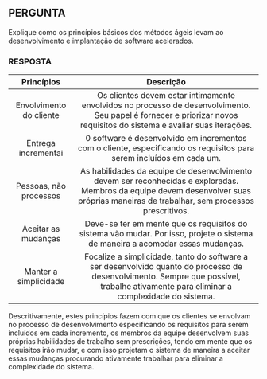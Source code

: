 ## PERGUNTA

Explique como os princípios básicos dos métodos ágeis levam ao desenvolvimento e implantação de software acelerados.

### RESPOSTA

|        Princípios       |                                                                                        Descrição                                                                                       |
|:-----------------------:|:--------------------------------------------------------------------------------------------------------------------------------------------------------------------------------------:|
| Envolvimento do cliente | Os clientes devem estar intimamente envolvidos no processo de desenvolvimento. Seu papel é fornecer e priorizar novos requisitos do sistema e avaliar suas iterações.                  |
| Entrega incrementai     | 0 software é desenvolvido em incrementos com o cliente, especificando os requisitos para serem incluídos em cada um.                                                                   |
| Pessoas, não processos  | As habilidades da equipe de desenvolvimento devem ser reconhecidas e exploradas. Membros da equipe devem desenvolver suas próprias maneiras de trabalhar, sem processos prescritivos.  |
| Aceitar as mudanças     | Deve-se ter em mente que os requisitos do sistema vão mudar. Por isso, projete o sistema de maneira a acomodar essas mudanças.                                                         |
| Manter a simplicidade   | Focalize a simplicidade, tanto do software a ser desenvolvido quanto do processo de desenvolvimento. Sempre que possível, trabalhe ativamente para eliminar a complexidade do sistema. |

Descritivamente, estes princípios fazem com que os clientes se envolvam no processo de desenvolvimento especificando os requisitos para serem incluídos em cada incremento, os membros da equipe desenvolvem suas próprias habilidades de trabalho sem prescrições, tendo em mente que os requisitos irão mudar, e com isso projetam o sistema de maneira a aceitar essas mudanças procurando ativamente trabalhar para eliminar a complexidade do sistema.
